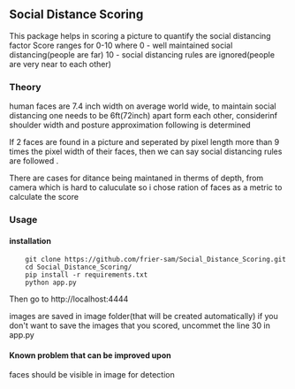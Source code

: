 ## Social Distance Scoring

This package helps in scoring a picture to quantify the social distancing factor
Score ranges for 0-10 where 
0 - well maintained social distancing(people are far)
10 - social distancing rules are ignored(people are very near to each other)


### Theory

human faces are 7.4 inch width on average world wide, to maintain social distancing one needs to be 6ft(72inch) apart form each other, considerinf shoulder width and posture approximation following is determined
    
If 2 faces are found in a picture and seperated by pixel length  more than 9 times the pixel width of their faces, then we can say social distancing rules are followed .
    
There are cases for ditance being maintaned in therms of depth, from camera which is hard to caluculate so i chose ration of faces as a metric to calculate the score
    
    
### Usage
  #### installation
    
        git clone https://github.com/frier-sam/Social_Distance_Scoring.git
        cd Social_Distance_Scoring/
        pip install -r requirements.txt
        python app.py
        
 Then go to http://localhost:4444
 
 images are saved in image folder(that will be created automatically)
 if you don't want to save the images that you scored, uncommet the line 30 in app.py    
    
    
#### Known problem that can be improved upon
faces should be visible in image for detection
